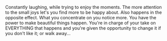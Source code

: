 Constantly laughing, while trying to enjoy the moments. The more attention to the small joys let's you find more to be happy about. Also happens in the opposite effect. What you concentrate on you notice more. You have the power to make beautiful things happen. You're in charge of your take on EVERYTHING that happens and you're given the opportunity to change it if you don't like it; or walk away...
